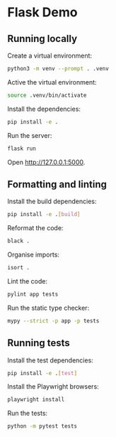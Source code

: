 # Flask Demo

## Running locally

Create a virtual environment:

```bash
python3 -m venv --prompt . .venv
```

Active the virtual environment:

```bash
source .venv/bin/activate
```

Install the dependencies:

```bash
pip install -e .
```

Run the server:

```bash
flask run
```

Open http://127.0.0.1:5000.

## Formatting and linting

Install the build dependencies:

```bash
pip install -e .[build]
```

Reformat the code:

```bash
black .
```

Organise imports:

```bash
isort .
```

Lint the code:

```bash
pylint app tests
```

Run the static type checker:

```bash
mypy --strict -p app -p tests
```

## Running tests

Install the test dependencies:

```bash
pip install -e .[test]
```

Install the Playwright browsers:

```bash
playwright install
```

Run the tests:

```bash
python -m pytest tests
```
